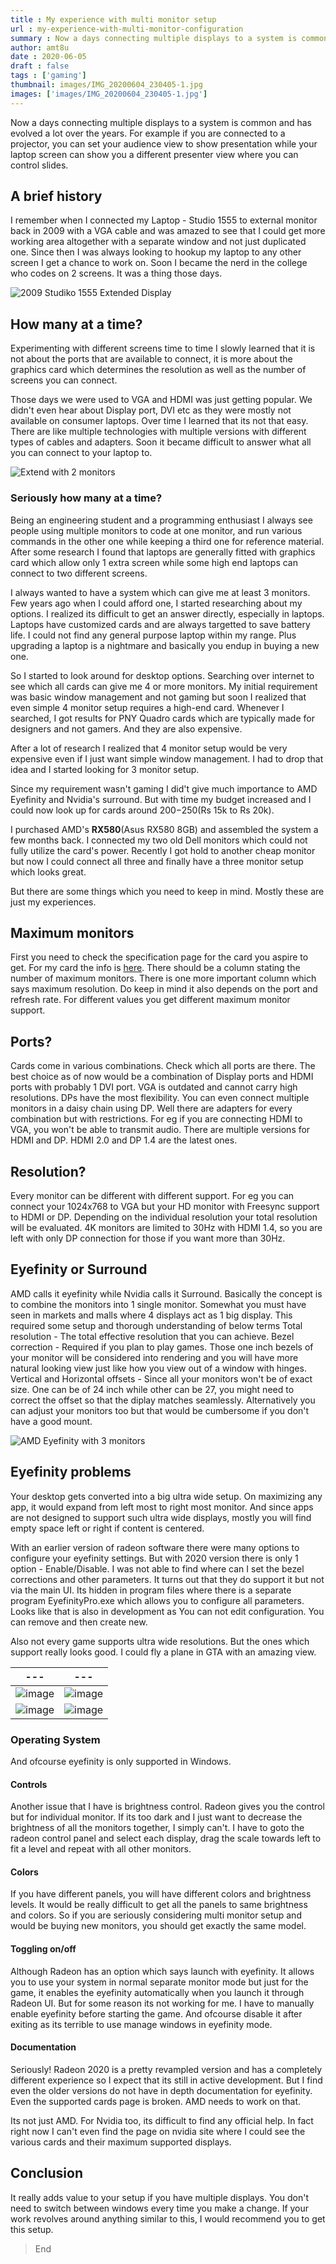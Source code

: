 ```yaml
---
title : My experience with multi monitor setup
url : my-experience-with-multi-monitor-configuration
summary : Now a days connecting multiple displays to a system is common and has evolved a lot over the years. For example if you are connected
author: amt8u
date : 2020-06-05
draft : false
tags : ['gaming']
thumbnail: images/IMG_20200604_230405-1.jpg
images: ['images/IMG_20200604_230405-1.jpg']
---
```


Now a days connecting multiple displays to a system is common and has evolved a lot over the years. For example if you are connected to a projector, you can set your audience view to show presentation while your laptop screen can show you a different presenter view where you can control slides.

## A brief history

I remember when I connected my Laptop - Studio 1555 to external monitor back in 2009 with a VGA cable and was amazed to see that I could get more working area altogether with a separate window and not just duplicated one. Since then I was always looking to hookup my laptop to any other screen I get a chance to work on. Soon I became the nerd in the college who codes on 2 screens. It was a thing those days.

![2009 Studiko 1555 Extended Display](images/28102009350.jpg)

## How many at a time?
Experimenting with different screens time to time I slowly learned that it is not about the ports that are available to connect, it is more about the graphics card which determines the resolution as well as the number of screens you can connect.

Those days we were used to VGA and HDMI was just getting popular. We didn't even hear about Display port, DVI etc as they were mostly not available on consumer laptops. Over time I learned that its not that easy. There are like multiple technologies with multiple versions with different types of cables and adapters. Soon it became difficult to answer what all you can connect to your laptop to.

![Extend with 2 monitors](images/MultiDisplaySetup.png)

### Seriously how many at a time?
Being an engineering student and a programming enthusiast I always see people using multiple monitors to code at one monitor, and run various commands in the other one while keeping a third one for reference material. 
After some research I found that laptops are generally fitted with graphics card which allow only 1 extra screen while some high end laptops can connect to two different screens.

I always wanted to have a system which can give me at least 3 monitors. Few years ago when I could afford one, I started researching about my options. I realized its difficult to get an answer directly, especially in laptops. Laptops have customized cards and are always targetted to save battery life. I could not find any general purpose laptop within my range. Plus upgrading a laptop is a nightmare and basically you endup in buying a new one.

So I started to look around for desktop options. Searching over internet to see which all cards can give me 4 or more monitors. My initial requirement was basic window management and not gaming but soon I realized that even simple 4 monitor setup requires a high-end card. Whenever I searched, I got results for PNY Quadro cards which are typically made for designers and not gamers. And they are also expensive.

After a lot of research I realized that 4 monitor setup would be very expensive even if I just want simple window management. I had to drop that idea and I started looking for 3 monitor setup.

Since my requirement wasn't gaming I did't give much importance to AMD Eyefinity and Nvidia's surround. But with time my budget increased and I could now look up for cards around 200$-250$(Rs 15k to Rs 20k).

I purchased AMD's **RX580**(Asus RX580 8GB) and assembled the system a few months back. I connected my two old Dell monitors which could not fully utilize the card's power. Recently I got hold to another cheap monitor but now I could connect all three and finally have a three monitor setup which looks great.

But there are some things which you need to keep in mind. Mostly these are just my experiences.

## Maximum monitors
First you need to check the specification page for the card you aspire to get. For my card the info is [here](https://www.asus.com/Graphics-Cards/DUAL-RX580-O8G/specifications/). There should be a column stating the number of maximum monitors.
There is one more important column which says maximum resolution. Do keep in mind it also depends on the port and refresh rate. For different values you get different maximum monitor support.

## Ports?
Cards come in various combinations. Check which all ports are there. The best choice as of now would be a combination of Display ports and HDMI ports with probably 1 DVI port. VGA is outdated and cannot carry high resolutions. DPs have the most flexibility. You can even connect multiple monitors in a daisy chain using DP.
Well there are adapters for every combination but with restrictions. For eg if you are connecting HDMI to VGA, you won't be able to transmit audio.
There are multiple versions for HDMI and DP. HDMI 2.0 and DP 1.4 are the latest ones.

## Resolution?
Every monitor can be different with different support. For eg you can connect your 1024x768 to VGA but your HD monitor with Freesync support to HDMI or DP. Depending on the individual resolution your total resolution will be evaluated. 4K monitors are limited to 30Hz with HDMI 1.4, so you are left with only DP connection for those if you want more than 30Hz.

## Eyefinity or Surround
AMD calls it eyefinity while Nvidia calls it Surround. Basically the concept is to combine the monitors into 1 single monitor. Somewhat you must have seen in markets and malls where 4 displays act as 1 big display. This required some setup and thorough understanding of below terms
Total resolution - The total effective resolution that you can achieve.
Bezel correction - Required if you plan to play games. Those one inch bezels of your monitor will be considered into rendering and you will have more natural looking view just like how you view out of a window with hinges.
Vertical and Horizontal offsets - Since all your monitors won't be of exact size. One can be of 24 inch while other can be 27, you might need to correct the offset so that the diplay matches seamlessly. Alternatively you can adjust your monitors too but that would be cumbersome if you don't have a good mount.

![AMD Eyefinity with 3 monitors](images/20200604-2212.gif)
## Eyefinity problems
Your desktop gets converted into a big ultra wide setup. On maximizing any app, it would expand from left most to right most monitor. And since apps are not designed to support such ultra wide displays, mostly you will find empty space left or right if content is centered. 

With an earlier version of radeon software there were many options to configure your eyefinity settings. But with 2020 version there is only 1 option - Enable/Disable. I was not able to find where can I set the bezel corrections and other parameters. It turns out that they do support it but not via the main UI. Its hidden in program files where there is a separate program EyefinityPro.exe which allows you to configure all parameters. Looks like that is also in development as You can not edit configuration. You can remove and then create new.

Also not every game supports ultra wide resolutions. But the ones which support really looks good. I could fly a plane in GTA with an amazing view.

| ---                                        | ---                                        |
|--------------------------------------------|--------------------------------------------|
| ![image](images/IMG_20200604_231254-1.jpg) | ![image](images/IMG_20200604_231931-2.jpg) |
| ![image](images/IMG_20200604_230405-2.jpg) | ![image](images/IMG_20200601_165631.jpg)   |

### Operating System
And ofcourse eyefinity is only supported in Windows.

#### Controls
Another issue that I have is brightness control. Radeon gives you the control but for individual monitor. If its too dark and I just want to decrease the brightness of all the monitors together, I simply can't. I have to goto the radeon control panel and select each display, drag the scale towards left to fit a level and repeat with all other monitors. 

#### Colors
If you have different panels, you will have different colors and brightness levels. It would be really difficult to get all the panels to same brightness and colors. So if you are seriously considering multi monitor setup and would be buying new monitors, you should get exactly the same model.

#### Toggling on/off
Although Radeon has an option which says launch with eyefinity. It allows you to use your system in normal separate monitor mode but just for the game, it enables the eyefinity automatically when you launch it through Radeon UI. But for some reason its not working for me. I have to manually enable eyefinity before starting the game. And ofcourse disable it after exiting as its terrible to use manage windows in eyefinity mode.

#### Documentation
Seriously! Radeon 2020 is a pretty revampled version and has a completely different experience so I expect that its still in active development. But I find even the older versions do not have in depth documentation for eyefinity. Even the supported cards page is broken. AMD needs to work on that.

Its not just AMD. For Nvidia too, its difficult to find any official help. In fact right now I can't even find the page on nvidia site where I could see the various cards and their maximum supported displays.

## Conclusion
It really adds value to your setup if you have multiple displays. You don't need to switch between windows every time you make a change. If your work revolves around anything similar to this, I would recommend you to get this setup.

> End

